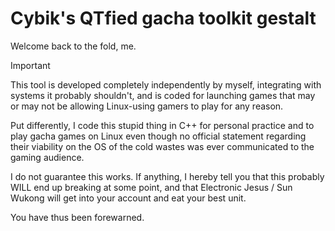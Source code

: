 # Cybik's QTfied gacha toolkit gestalt

Welcome back to the fold, me.

> [!IMPORTANT]  
> This tool is developed completely independently by myself, integrating with systems it
> probably shouldn't, and is coded for launching games that may or may not be allowing 
> Linux-using gamers to play for any reason.
> 
> Put differently, I code this stupid thing in C++ for personal practice and to play gacha
> games on Linux even though no official statement regarding their viability on the OS
> of the cold wastes was ever communicated to the gaming audience.
> 
> I do not guarantee this works. If anything, I hereby tell you that this probably WILL
> end up breaking at some point, and that Electronic Jesus / Sun Wukong will get into your
> account and eat your best unit.
> 
> You have thus been forewarned.

